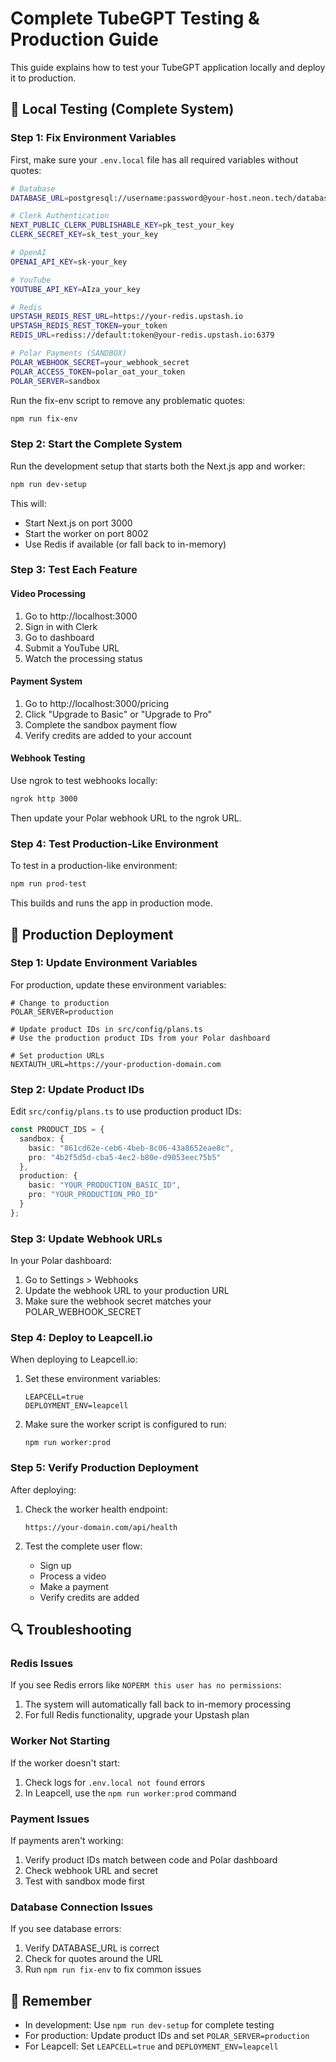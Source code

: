 # Complete TubeGPT Testing & Production Guide

This guide explains how to test your TubeGPT application locally and deploy it to production.

## 🧪 Local Testing (Complete System)

### Step 1: Fix Environment Variables

First, make sure your `.env.local` file has all required variables without quotes:

```bash
# Database
DATABASE_URL=postgresql://username:password@your-host.neon.tech/database?sslmode=require

# Clerk Authentication
NEXT_PUBLIC_CLERK_PUBLISHABLE_KEY=pk_test_your_key
CLERK_SECRET_KEY=sk_test_your_key

# OpenAI
OPENAI_API_KEY=sk-your_key

# YouTube
YOUTUBE_API_KEY=AIza_your_key

# Redis
UPSTASH_REDIS_REST_URL=https://your-redis.upstash.io
UPSTASH_REDIS_REST_TOKEN=your_token
REDIS_URL=rediss://default:token@your-redis.upstash.io:6379

# Polar Payments (SANDBOX)
POLAR_WEBHOOK_SECRET=your_webhook_secret
POLAR_ACCESS_TOKEN=polar_oat_your_token
POLAR_SERVER=sandbox
```

Run the fix-env script to remove any problematic quotes:
```bash
npm run fix-env
```

### Step 2: Start the Complete System

Run the development setup that starts both the Next.js app and worker:
```bash
npm run dev-setup
```

This will:
- Start Next.js on port 3000
- Start the worker on port 8002
- Use Redis if available (or fall back to in-memory)

### Step 3: Test Each Feature

#### Video Processing
1. Go to http://localhost:3000
2. Sign in with Clerk
3. Go to dashboard
4. Submit a YouTube URL
5. Watch the processing status

#### Payment System
1. Go to http://localhost:3000/pricing
2. Click "Upgrade to Basic" or "Upgrade to Pro"
3. Complete the sandbox payment flow
4. Verify credits are added to your account

#### Webhook Testing
Use ngrok to test webhooks locally:
```bash
ngrok http 3000
```

Then update your Polar webhook URL to the ngrok URL.

### Step 4: Test Production-Like Environment

To test in a production-like environment:
```bash
npm run prod-test
```

This builds and runs the app in production mode.

## 🚀 Production Deployment

### Step 1: Update Environment Variables

For production, update these environment variables:

```
# Change to production
POLAR_SERVER=production

# Update product IDs in src/config/plans.ts
# Use the production product IDs from your Polar dashboard

# Set production URLs
NEXTAUTH_URL=https://your-production-domain.com
```

### Step 2: Update Product IDs

Edit `src/config/plans.ts` to use production product IDs:

```typescript
const PRODUCT_IDS = {
  sandbox: {
    basic: "861cd62e-ceb6-4beb-8c06-43a8652eae8c",
    pro: "4b2f5d5d-cba5-4ec2-b80e-d9053eec75b5"
  },
  production: {
    basic: "YOUR_PRODUCTION_BASIC_ID", 
    pro: "YOUR_PRODUCTION_PRO_ID"
  }
};
```

### Step 3: Update Webhook URLs

In your Polar dashboard:
1. Go to Settings > Webhooks
2. Update the webhook URL to your production URL
3. Make sure the webhook secret matches your POLAR_WEBHOOK_SECRET

### Step 4: Deploy to Leapcell.io

When deploying to Leapcell.io:

1. Set these environment variables:
   ```
   LEAPCELL=true
   DEPLOYMENT_ENV=leapcell
   ```

2. Make sure the worker script is configured to run:
   ```
   npm run worker:prod
   ```

### Step 5: Verify Production Deployment

After deploying:

1. Check the worker health endpoint:
   ```
   https://your-domain.com/api/health
   ```

2. Test the complete user flow:
   - Sign up
   - Process a video
   - Make a payment
   - Verify credits are added

## 🔍 Troubleshooting

### Redis Issues

If you see Redis errors like `NOPERM this user has no permissions`:

1. The system will automatically fall back to in-memory processing
2. For full Redis functionality, upgrade your Upstash plan

### Worker Not Starting

If the worker doesn't start:

1. Check logs for `.env.local not found` errors
2. In Leapcell, use the `npm run worker:prod` command

### Payment Issues

If payments aren't working:

1. Verify product IDs match between code and Polar dashboard
2. Check webhook URL and secret
3. Test with sandbox mode first

### Database Connection Issues

If you see database errors:

1. Verify DATABASE_URL is correct
2. Check for quotes around the URL
3. Run `npm run fix-env` to fix common issues

## 🧠 Remember

- In development: Use `npm run dev-setup` for complete testing
- For production: Update product IDs and set `POLAR_SERVER=production`
- For Leapcell: Set `LEAPCELL=true` and `DEPLOYMENT_ENV=leapcell` 